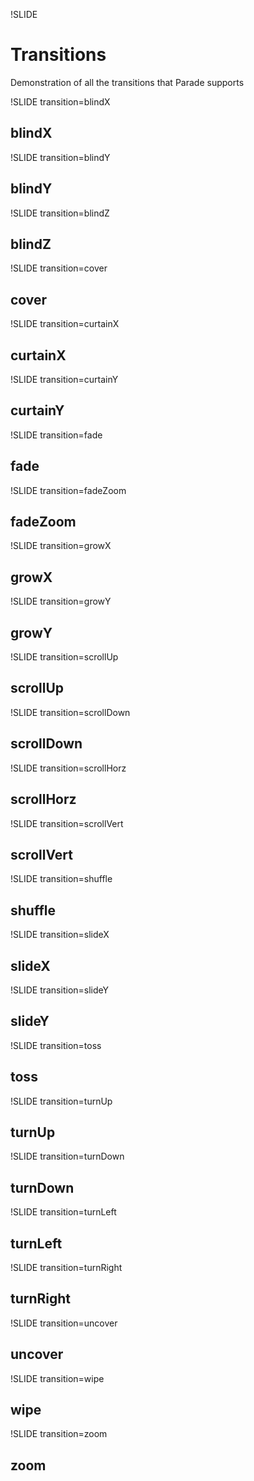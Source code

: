 !SLIDE

# Transitions

Demonstration of all the transitions that Parade supports

!SLIDE transition=blindX

## blindX

!SLIDE transition=blindY

## blindY

!SLIDE transition=blindZ

## blindZ

!SLIDE transition=cover

## cover

!SLIDE transition=curtainX

## curtainX

!SLIDE transition=curtainY

## curtainY

!SLIDE transition=fade

## fade

!SLIDE transition=fadeZoom

## fadeZoom

!SLIDE transition=growX

## growX

!SLIDE transition=growY

## growY

!SLIDE transition=scrollUp

## scrollUp

!SLIDE transition=scrollDown

## scrollDown

!SLIDE transition=scrollHorz

## scrollHorz

!SLIDE transition=scrollVert

## scrollVert

!SLIDE transition=shuffle

## shuffle

!SLIDE transition=slideX

## slideX

!SLIDE transition=slideY

## slideY

!SLIDE transition=toss

## toss

!SLIDE transition=turnUp

## turnUp

!SLIDE transition=turnDown

## turnDown

!SLIDE transition=turnLeft

## turnLeft

!SLIDE transition=turnRight

## turnRight

!SLIDE transition=uncover

## uncover

!SLIDE transition=wipe

## wipe

!SLIDE transition=zoom

## zoom
